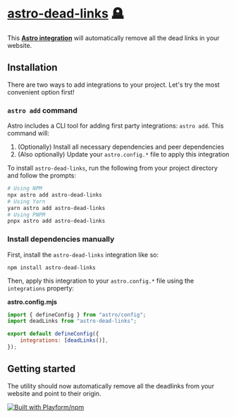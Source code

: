 # [astro-dead-links] 🪦

This **[Astro integration][astro-integration]** will automatically remove all
the dead links in your website.

## Installation

There are two ways to add integrations to your project. Let's try the most
convenient option first!

### `astro add` command

Astro includes a CLI tool for adding first party integrations: `astro add`. This
command will:

1. (Optionally) Install all necessary dependencies and peer dependencies
2. (Also optionally) Update your `astro.config.*` file to apply this integration

To install `astro-dead-links`, run the following from your project directory and
follow the prompts:

```sh
# Using NPM
npx astro add astro-dead-links
# Using Yarn
yarn astro add astro-dead-links
# Using PNPM
pnpx astro add astro-dead-links
```

### Install dependencies manually

First, install the `astro-dead-links` integration like so:

```
npm install astro-dead-links
```

Then, apply this integration to your `astro.config.*` file using the
`integrations` property:

**astro.config.mjs**

```js
import { defineConfig } from "astro/config";
import deadLinks from "astro-dead-links";

export default defineConfig({
	integrations: [deadLinks()],
});
```

## Getting started

The utility should now automatically remove all the deadlinks from your website
and point to their origin.

[astro-dead-links]: https://npmjs.org/astro-dead-links
[astro-integration]: https://docs.astro.build/en/guides/integrations-guide/

[![Built with Playform/npm](https://raw.githubusercontent.com/Playform/npm/29746a0f4dd9afe481b0dc5ed0f01b989032d577/.github/img/favicon-16x16.png)](https://github.com/Playform/npm)
